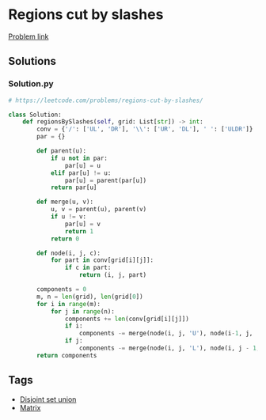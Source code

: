 # Regions cut by slashes

[Problem link](https://leetcode.com/problems/regions-cut-by-slashes/)

## Solutions


### Solution.py
```py
# https://leetcode.com/problems/regions-cut-by-slashes/

class Solution:
    def regionsBySlashes(self, grid: List[str]) -> int:
        conv = {'/': ['UL', 'DR'], '\\': ['UR', 'DL'], ' ': ['ULDR']}
        par = {}

        def parent(u):
            if u not in par:
                par[u] = u
            elif par[u] != u:
                par[u] = parent(par[u])
            return par[u]

        def merge(u, v):
            u, v = parent(u), parent(v)
            if u != v:
                par[u] = v
                return 1
            return 0

        def node(i, j, c):
            for part in conv[grid[i][j]]:
                if c in part:
                    return (i, j, part)

        components = 0
        m, n = len(grid), len(grid[0])
        for i in range(m):
            for j in range(n):
                components += len(conv[grid[i][j]])
                if i:
                    components -= merge(node(i, j, 'U'), node(i-1, j, 'D'))
                if j:
                    components -= merge(node(i, j, 'L'), node(i, j - 1, 'R'))
        return components
```
## Tags

* [Disjoint set union](/Collections/disjoint-set-union.md#disjoint-set-union)
* [Matrix](/Collections/matrix.md#matrix)
